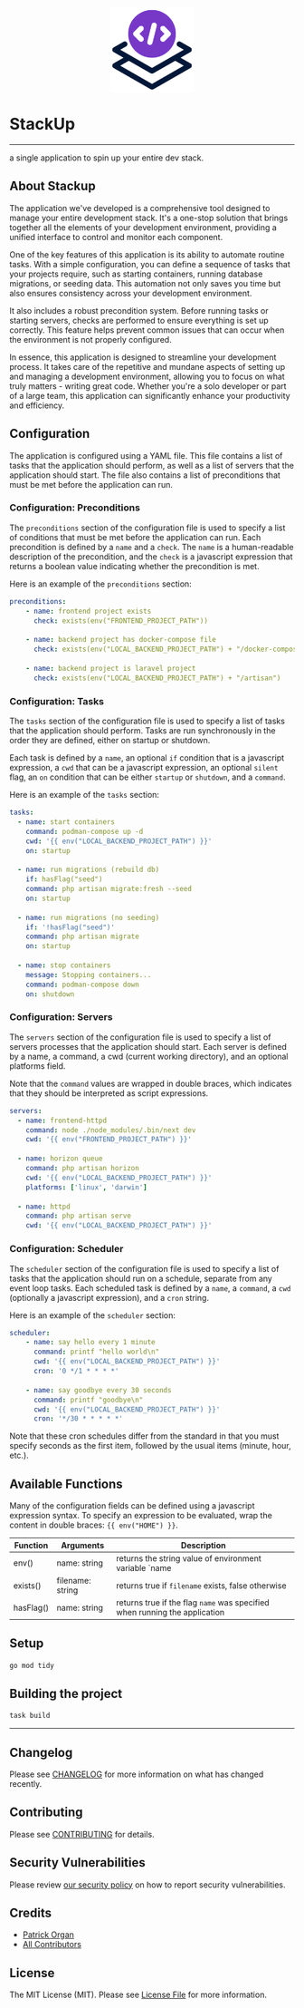 <p align="center">
    <img src="assets/stackup-app-512px.png" alt="logo" height="150" style="display: block; height: 150px;">
</p>

# StackUp

---

a single application to spin up your entire dev stack.

## About Stackup

The application we've developed is a comprehensive tool designed to manage your entire development stack. It's a one-stop solution that brings together all the elements of your development environment, providing a unified interface to control and monitor each component.

One of the key features of this application is its ability to automate routine tasks. With a simple configuration, you can define a sequence of tasks that your projects require, such as starting containers, running database migrations, or seeding data. This automation not only saves you time but also ensures consistency across your development environment.

It also includes a robust precondition system. Before running tasks or starting servers, checks are performed to ensure everything is set up correctly. This feature helps prevent common issues that can occur when the environment is not properly configured.

In essence, this application is designed to streamline your development process. It takes care of the repetitive and mundane aspects of setting up and managing a development environment, allowing you to focus on what truly matters - writing great code. Whether you're a solo developer or part of a large team, this application can significantly enhance your productivity and efficiency.

## Configuration

The application is configured using a YAML file. This file contains a list of tasks that the application should perform, as well as a list of servers that the application should start. The file also contains a list of preconditions that must be met before the application can run.

### Configuration: Preconditions

The `preconditions` section of the configuration file is used to specify a list of conditions that must be met before the application can run. Each precondition is defined by a `name` and a `check`. The `name` is a human-readable description of the precondition, and the `check` is a javascript expression that returns a boolean value indicating whether the precondition is met.

Here is an example of the `preconditions` section:

```yaml
preconditions:
    - name: frontend project exists
      check: exists(env("FRONTEND_PROJECT_PATH"))

    - name: backend project has docker-compose file
      check: exists(env("LOCAL_BACKEND_PROJECT_PATH") + "/docker-compose.yml")

    - name: backend project is laravel project
      check: exists(env("LOCAL_BACKEND_PROJECT_PATH") + "/artisan")
```

### Configuration: Tasks

The `tasks` section of the configuration file is used to specify a list of tasks that the application should perform. Tasks are run synchronously in the order they are defined, either on startup or shutdown. 

Each task is defined by a `name`, an optional `if` condition that is a javascript expression, a `cwd` that can be a javascript expression, an optional `silent` flag, an `on` condition that can be either `startup` or `shutdown`, and a `command`. 

Here is an example of the `tasks` section:

```yaml
tasks:
  - name: start containers
    command: podman-compose up -d
    cwd: '{{ env("LOCAL_BACKEND_PROJECT_PATH") }}'
    on: startup

  - name: run migrations (rebuild db)
    if: hasFlag("seed")
    command: php artisan migrate:fresh --seed
    on: startup

  - name: run migrations (no seeding)
    if: '!hasFlag("seed")'
    command: php artisan migrate
    on: startup

  - name: stop containers
    message: Stopping containers...
    command: podman-compose down
    on: shutdown
```

### Configuration: Servers

The `servers` section of the configuration file is used to specify a list of servers processes that the application should start. Each server is defined by a name, a command, a cwd (current working directory), and an optional platforms field.

Note that the `command` values are wrapped in double braces, which indicates that they should be interpreted as script expressions.

```yaml
servers:
  - name: frontend-httpd
    command: node ./node_modules/.bin/next dev
    cwd: '{{ env("FRONTEND_PROJECT_PATH") }}'

  - name: horizon queue
    command: php artisan horizon
    cwd: '{{ env("LOCAL_BACKEND_PROJECT_PATH") }}'
    platforms: ['linux', 'darwin']

  - name: httpd
    command: php artisan serve
    cwd: '{{ env("LOCAL_BACKEND_PROJECT_PATH") }}'
```

### Configuration: Scheduler

The `scheduler` section of the configuration file is used to specify a list of tasks that the application should run on a schedule, separate from any event loop tasks. 
Each scheduled task is defined by a `name`, a `command`, a `cwd` (optionally a javascript expression), and a `cron` string.

Here is an example of the `scheduler` section:

```yaml
scheduler:
    - name: say hello every 1 minute
      command: printf "hello world\n"
      cwd: '{{ env("LOCAL_BACKEND_PROJECT_PATH") }}'
      cron: '0 */1 * * * *'      

    - name: say goodbye every 30 seconds
      command: printf "goodbye\n"
      cwd: '{{ env("LOCAL_BACKEND_PROJECT_PATH") }}'
      cron: '*/30 * * * * *'
```

Note that these cron schedules differ from the standard in that you must specify seconds as the first item, followed by the usual items (minute, hour, etc.).

## Available Functions

Many of the configuration fields can be defined using a javascript expression syntax.
To specify an expression to be evaluated, wrap the content in double braces: `{{ env("HOME") }}`.

| Function  	| Arguments        	| Description                                                                	|
|-----------	|------------------	|----------------------------------------------------------------------------	|
| env()     	| name: string     	| returns the string value of environment variable `name                       	|
| exists()  	| filename: string 	| returns true if `filename` exists, false otherwise                         	|
| hasFlag() 	| name: string     	| returns true if the flag `name` was specified when running the application 	|

## Setup

```bash
go mod tidy
```

## Building the project

```bash
task build
```

---

## Changelog

Please see [CHANGELOG](CHANGELOG.md) for more information on what has changed recently.

## Contributing

Please see [CONTRIBUTING](.github/CONTRIBUTING.md) for details.

## Security Vulnerabilities

Please review [our security policy](../../security/policy) on how to report security vulnerabilities.

## Credits

- [Patrick Organ](https://github.com/patinthehat)
- [All Contributors](../../contributors)

## License

The MIT License (MIT). Please see [License File](LICENSE) for more information.

